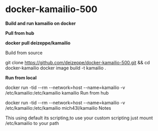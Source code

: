 # docker-kamailio-500

**Build and run kamailio on docker**

**Pull from hub**

**docker pull deizeppe/kamailio**

Build from source

git clone https://github.com/deizeppe/docker-kamailio-500.git && cd docker-kamailio
docker image build -t kamailio .

**Run from local**


docker run -tid --rm --network=host --name=kamailio -v /etc/kamailio:/etc/kamailio kamailio
Run from hub

docker run -tid --rm --network=host --name=kamailio -v /etc/kamailio:/etc/kamailio mich43l/kamailio
Notes

This using default its scripting,to use your custom scripting just mount /etc/kamailio to your path
